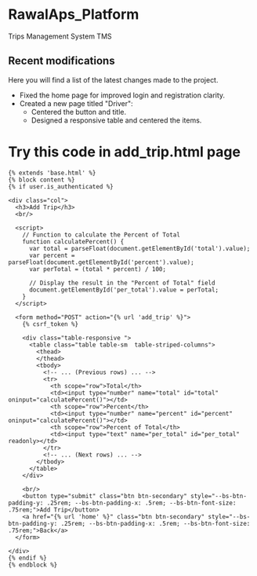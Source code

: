 # RawalAps_Platform
Trips Management System TMS


## Recent modifications

Here you will find a list of the latest changes made to the project.

- Fixed the home page for improved login and registration clarity.
- Created a new page titled "Driver":
  - Centered the button and title.
  - Designed a responsive table and centered the items.


# Try this code in add_trip.html page
```
{% extends 'base.html' %}
{% block content %}
{% if user.is_authenticated %}

<div class="col">
  <h3>Add Trip</h3>
  <br/>

  <script>
    // Function to calculate the Percent of Total
    function calculatePercent() {
      var total = parseFloat(document.getElementById('total').value);
      var percent = parseFloat(document.getElementById('percent').value);
      var perTotal = (total * percent) / 100;

      // Display the result in the "Percent of Total" field
      document.getElementById('per_total').value = perTotal;
    }
  </script>

  <form method="POST" action="{% url 'add_trip' %}">
    {% csrf_token %}

    <div class="table-responsive ">
      <table class="table table-sm  table-striped-columns">
        <thead>
        </thead>
        <tbody>
          <!-- ... (Previous rows) ... -->
          <tr>
            <th scope="row">Total</th>
            <td><input type="number" name="total" id="total" oninput="calculatePercent()"></td>
            <th scope="row">Percent</th>
            <td><input type="number" name="percent" id="percent" oninput="calculatePercent()"></td>
            <th scope="row">Percent of Total</th>
            <td><input type="text" name="per_total" id="per_total" readonly></td>
          </tr>
          <!-- ... (Next rows) ... -->
        </tbody>
      </table>
    </div>

    <br/>
    <button type="submit" class="btn btn-secondary" style="--bs-btn-padding-y: .25rem; --bs-btn-padding-x: .5rem; --bs-btn-font-size: .75rem;">Add Trip</button>
    <a href="{% url 'home' %}" class="btn btn-secondary" style="--bs-btn-padding-y: .25rem; --bs-btn-padding-x: .5rem; --bs-btn-font-size: .75rem;">Back</a>
  </form>

</div>
{% endif %}
{% endblock %}
  ```